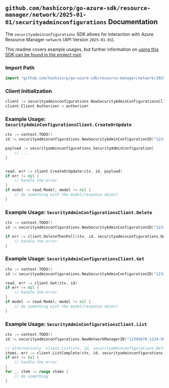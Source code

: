 
## `github.com/hashicorp/go-azure-sdk/resource-manager/network/2025-01-01/securityadminconfigurations` Documentation

The `securityadminconfigurations` SDK allows for interaction with Azure Resource Manager `network` (API Version `2025-01-01`).

This readme covers example usages, but further information on [using this SDK can be found in the project root](https://github.com/hashicorp/go-azure-sdk/tree/main/docs).

### Import Path

```go
import "github.com/hashicorp/go-azure-sdk/resource-manager/network/2025-01-01/securityadminconfigurations"
```


### Client Initialization

```go
client := securityadminconfigurations.NewSecurityAdminConfigurationsClientWithBaseURI("https://management.azure.com")
client.Client.Authorizer = authorizer
```


### Example Usage: `SecurityAdminConfigurationsClient.CreateOrUpdate`

```go
ctx := context.TODO()
id := securityadminconfigurations.NewSecurityAdminConfigurationID("12345678-1234-9876-4563-123456789012", "example-resource-group", "networkManagerName", "securityAdminConfigurationName")

payload := securityadminconfigurations.SecurityAdminConfiguration{
	// ...
}


read, err := client.CreateOrUpdate(ctx, id, payload)
if err != nil {
	// handle the error
}
if model := read.Model; model != nil {
	// do something with the model/response object
}
```


### Example Usage: `SecurityAdminConfigurationsClient.Delete`

```go
ctx := context.TODO()
id := securityadminconfigurations.NewSecurityAdminConfigurationID("12345678-1234-9876-4563-123456789012", "example-resource-group", "networkManagerName", "securityAdminConfigurationName")

if err := client.DeleteThenPoll(ctx, id, securityadminconfigurations.DefaultDeleteOperationOptions()); err != nil {
	// handle the error
}
```


### Example Usage: `SecurityAdminConfigurationsClient.Get`

```go
ctx := context.TODO()
id := securityadminconfigurations.NewSecurityAdminConfigurationID("12345678-1234-9876-4563-123456789012", "example-resource-group", "networkManagerName", "securityAdminConfigurationName")

read, err := client.Get(ctx, id)
if err != nil {
	// handle the error
}
if model := read.Model; model != nil {
	// do something with the model/response object
}
```


### Example Usage: `SecurityAdminConfigurationsClient.List`

```go
ctx := context.TODO()
id := securityadminconfigurations.NewNetworkManagerID("12345678-1234-9876-4563-123456789012", "example-resource-group", "networkManagerName")

// alternatively `client.List(ctx, id, securityadminconfigurations.DefaultListOperationOptions())` can be used to do batched pagination
items, err := client.ListComplete(ctx, id, securityadminconfigurations.DefaultListOperationOptions())
if err != nil {
	// handle the error
}
for _, item := range items {
	// do something
}
```

